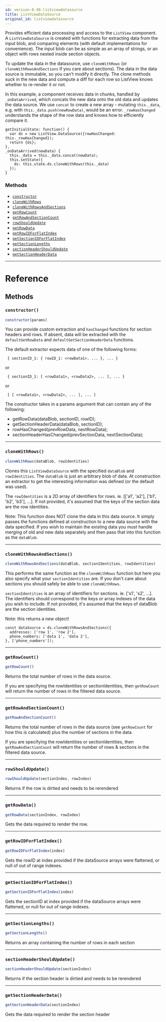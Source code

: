 ```yaml
---
id: version-0.48-listviewdatasource
title: ListViewDataSource
original_id: listviewdatasource
---
```


Provides efficient data processing and access to the
`ListView` component.  A `ListViewDataSource` is created with functions for
extracting data from the input blob, and comparing elements (with default
implementations for convenience).  The input blob can be as simple as an
array of strings, or an object with rows nested inside section objects.

To update the data in the datasource, use `cloneWithRows` (or
`cloneWithRowsAndSections` if you care about sections).  The data in the
data source is immutable, so you can't modify it directly.  The clone methods
suck in the new data and compute a diff for each row so ListView knows
whether to re-render it or not.

In this example, a component receives data in chunks, handled by
`_onDataArrived`, which concats the new data onto the old data and updates the
data source.  We use `concat` to create a new array - mutating `this._data`,
e.g. with `this._data.push(newRowData)`, would be an error. `_rowHasChanged`
understands the shape of the row data and knows how to efficiently compare
it.

```
getInitialState: function() {
  var ds = new ListView.DataSource({rowHasChanged: this._rowHasChanged});
  return {ds};
},
_onDataArrived(newData) {
  this._data = this._data.concat(newData);
  this.setState({
    ds: this.state.ds.cloneWithRows(this._data)
  });
}
```


### Methods

- [`constructor`](listviewdatasource.md#constructor)
- [`cloneWithRows`](listviewdatasource.md#clonewithrows)
- [`cloneWithRowsAndSections`](listviewdatasource.md#clonewithrowsandsections)
- [`getRowCount`](listviewdatasource.md#getrowcount)
- [`getRowAndSectionCount`](listviewdatasource.md#getrowandsectioncount)
- [`rowShouldUpdate`](listviewdatasource.md#rowshouldupdate)
- [`getRowData`](listviewdatasource.md#getrowdata)
- [`getRowIDForFlatIndex`](listviewdatasource.md#getrowidforflatindex)
- [`getSectionIDForFlatIndex`](listviewdatasource.md#getsectionidforflatindex)
- [`getSectionLengths`](listviewdatasource.md#getsectionlengths)
- [`sectionHeaderShouldUpdate`](listviewdatasource.md#sectionheadershouldupdate)
- [`getSectionHeaderData`](listviewdatasource.md#getsectionheaderdata)




---

# Reference

## Methods

### `constructor()`

```javascript
constructor(params)
```


You can provide custom extraction and `hasChanged` functions for section
headers and rows.  If absent, data will be extracted with the
`defaultGetRowData` and `defaultGetSectionHeaderData` functions.

The default extractor expects data of one of the following forms:

     { sectionID_1: { rowID_1: <rowData1>, ... }, ... }

   or

     { sectionID_1: [ <rowData1>, <rowData2>, ... ], ... }

   or

     [ [ <rowData1>, <rowData2>, ... ], ... ]

The constructor takes in a params argument that can contain any of the
following:

- getRowData(dataBlob, sectionID, rowID);
- getSectionHeaderData(dataBlob, sectionID);
- rowHasChanged(prevRowData, nextRowData);
- sectionHeaderHasChanged(prevSectionData, nextSectionData);




---

### `cloneWithRows()`

```javascript
cloneWithRows(dataBlob, rowIdentities)
```


Clones this `ListViewDataSource` with the specified `dataBlob` and
`rowIdentities`. The `dataBlob` is just an arbitrary blob of data. At
construction an extractor to get the interesting information was defined
(or the default was used).

The `rowIdentities` is a 2D array of identifiers for rows.
ie. [['a1', 'a2'], ['b1', 'b2', 'b3'], ...].  If not provided, it's
assumed that the keys of the section data are the row identities.

Note: This function does NOT clone the data in this data source. It simply
passes the functions defined at construction to a new data source with
the data specified. If you wish to maintain the existing data you must
handle merging of old and new data separately and then pass that into
this function as the `dataBlob`.




---

### `cloneWithRowsAndSections()`

```javascript
cloneWithRowsAndSections(dataBlob, sectionIdentities, rowIdentities)
```


This performs the same function as the `cloneWithRows` function but here
you also specify what your `sectionIdentities` are. If you don't care
about sections you should safely be able to use `cloneWithRows`.

`sectionIdentities` is an array of identifiers for sections.
ie. ['s1', 's2', ...].  The identifiers should correspond to the keys or array indexes
of the data you wish to include.  If not provided, it's assumed that the
keys of dataBlob are the section identities.

Note: this returns a new object!

```
const dataSource = ds.cloneWithRowsAndSections({
  addresses: ['row 1', 'row 2'],
  phone_numbers: ['data 1', 'data 2'],
}, ['phone_numbers']);
```




---

### `getRowCount()`

```javascript
getRowCount()
```


Returns the total number of rows in the data source.

If you are specifying the rowIdentities or sectionIdentities, then `getRowCount` will return the number of rows in the filtered data source.




---

### `getRowAndSectionCount()`

```javascript
getRowAndSectionCount()
```


Returns the total number of rows in the data source (see `getRowCount` for how this is calculated) plus the number of sections in the data.

If you are specifying the rowIdentities or sectionIdentities, then `getRowAndSectionCount` will return the number of rows & sections in the filtered data source.




---

### `rowShouldUpdate()`

```javascript
rowShouldUpdate(sectionIndex, rowIndex)
```


Returns if the row is dirtied and needs to be rerendered




---

### `getRowData()`

```javascript
getRowData(sectionIndex, rowIndex)
```


Gets the data required to render the row.




---

### `getRowIDForFlatIndex()`

```javascript
getRowIDForFlatIndex(index)
```


Gets the rowID at index provided if the dataSource arrays were flattened,
or null of out of range indexes.




---

### `getSectionIDForFlatIndex()`

```javascript
getSectionIDForFlatIndex(index)
```


Gets the sectionID at index provided if the dataSource arrays were flattened,
or null for out of range indexes.




---

### `getSectionLengths()`

```javascript
getSectionLengths()
```


Returns an array containing the number of rows in each section




---

### `sectionHeaderShouldUpdate()`

```javascript
sectionHeaderShouldUpdate(sectionIndex)
```


Returns if the section header is dirtied and needs to be rerendered




---

### `getSectionHeaderData()`

```javascript
getSectionHeaderData(sectionIndex)
```


Gets the data required to render the section header





